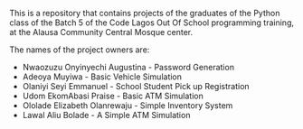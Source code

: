 This is a repository that contains projects of the graduates of the Python class of the Batch 5 of the Code Lagos Out Of School programming training, at the Alausa Community Central Mosque center. 

The names of the project owners are:
  - Nwaozuzu Onyinyechi Augustina - Password Generation
  - Adeoya Muyiwa - Basic Vehicle Simulation
  - Olaniyi Seyi Emmanuel - School Student Pick up Registration
  - Udom EkomAbasi Praise - Basic ATM Simulation
  - Ololade Elizabeth Olanrewaju - Simple Inventory System
  - Lawal Aliu Bolade - A Simple ATM Simulation
